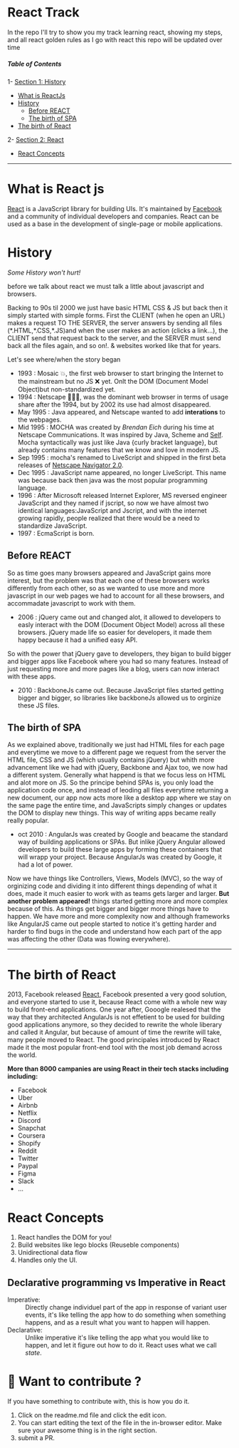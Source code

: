 # React Track

In the repo I'll try to show you my track learning react, showing my steps, and all react golden rules as I go with react this repo will be updated over time

##### Table of Contents

1- [Section 1: History](#history)<br>

- [What is ReactJs](#what-is-react-js)<br>
- [History](#history)<br>
  - [Before REACT](#before-react)<br>
  - [The birth of SPA](#the-birth-of-SPA)<br>
- [The birth of React](#the-birth-of-react)<br>

2- [Section 2: React](#the-birth-of-react)<br>

- [React Concepts](#react-concepts)<br>

---

# What is React js

[React](https://reactjs.org) is a JavaScript library for building UIs. It's maintained by [Facebook](https://github.com/facebook/react/) and a community of individual developers and companies. React can be used as a base in the development of single-page or mobile applications.

# History

_Some History won't hurt!_

before we talk about react we must talk a little about javascript and browsers.

Backing to 90s til 2000 we just have basic HTML CSS & JS but back then it simply started with simple forms. First the CLIENT (when he open an URL) makes a request TO THE SERVER, the server answers by sending all files (\*.HTML,\*.CSS,\*.JS)and when the user makes an action (clicks a link...), the CLIENT send that request back to the server, and the SERVER must send back all the files again, and so on!.
& websites worked like that for years.

Let's see where/when the story began

- 1993 : Mosaic 💥, the first web browser to start bringing the Internet to the mainstream but no JS ❌ yet. Onlt the DOM (Document Model Object)but non-standardized yet.
- 1994 : Netscape 🚀🚀🚀, was the dominant web browser in terms of usage share after the 1994, but by 2002 its use had almost disappeared.
- May 1995 : Java appeared, and Netscape wanted to add **interations** to the webpages.
- Mid 1995 : MOCHA was created by _Brendan Eich_ during his time at Netscape Communications. It was inspired by Java, Scheme and [Self](http://www.selflanguage.org). Mocha syntactically was just like Java {curly bracket language}, but already contains many features that we know and love in modern JS.
- Sep 1995 : mocha's renamed to LiveScript and shipped in the first beta releases of [Netscape Navigator 2.0](https://tidbits.com/1995/11/13/netscape-2-0b2-available/).
- Dec 1995 : JavaScript name appeared, no longer LiveScript. This name was because back then java was the most popular programming language.
- 1996 : After Microsoft released Internet Explorer, MS reversed engineer JavaScript and they named if jscript, so now we have almost two identical languages:JavaScript and Jscript, and with the internet growing rapidly, people realized that there would be a need to standardize JavaScript.
- 1997 : EcmaScript is born.

## Before REACT

So as time goes many browsers appeared and JavaScript gains more interest, but the problem was that each one of these browsers works differently from each other, so as we wanted to use more and more javascript in our web pages we had to account for all these browsers, and accommadate javascript to work with them.

- 2006 : jQuery came out and changed alot, it allowed to developers to easly interact with the DOM (Document Object Model) across all these browsers. jQuery made life so easier for developers, it made them happy because it had a unified easy API.

So with the power that jQuery gave to developers, they bigan to build bigger and bigger apps like Facebook where you had so many features.
Instead of just requesting more and more pages like a blog, users can now interact with these apps.

- 2010 : BackboneJs came out. Because JavaScript files started getting bigger and bigger, so libraries like backboneJs allowed us to orginize these JS files.

## The birth of SPA

As we explained above, traditionally we just had HTML files for each page and everytime we move to a different page we request from the server the HTML file, CSS and JS (which usually contains jQuery) but whith more advancement like we had with jQuery, Backbone and Ajax too, we now had a different system.
Generally what happend is that we focus less on HTML and alot more on JS.
So the principe behind SPAs is, you only load the application code once, and instead of leoding all files everytime returning a new document, our app now acts more like a desktop app where we stay on the same page the entire time, and JavaScripts simply changes or updates the DOM to display new things. This way of writing apps became really really popular.

- oct 2010 : AngularJs was created by Google and beacame the standard way of building applications or SPAs. But inlike jQuery Angular allowed developers to build these large apps by forming these containers that will wrapp your project. Because AngularJs was created by Google, it had a lot of power.

Now we have things like Controllers, Views, Models (MVC), so the way of orginizing code and dividing it into different things depending of what it does, made it much easier to work with as teams gets larger and larger.
**But another problem appeared!**
things started getting more and more complex because of this. As things get bigger and bigger more things have to happen. We have more and more complexity now and although frameworks like AngularJS came out people started to notice it's getting harder and harder to find bugs in the code and understand how each part of the app was affecting the other (Data was flowing everywhere).

---

# The birth of React

2013, Facebook released [React](https://github.com/facebook/react), Facebook presented a very good solution, and everyone started to use it, because React come with a whole new way to build front-end applications.
One year after, Gooogle realesed that the way that they architected AngularJs is not effetient to be used for building good applications anymore, so they decided to rewrite the whole liberary and called it Angular, but because of amount of time the rewrite will take, many people moved to React.
The good principales introduced by React made it the most popular front-end tool with the most job demand across the world.

**More than 8000 campanies are using React in their tech stacks including including:**

- Facebook
- Uber
- Airbnb
- Netflix
- Discord
- Snapchat
- Coursera
- Shopify
- Reddit
- Twitter
- Paypal
- Figma
- Slack
- ...

# React Concepts

1. React handles the DOM for you!
2. Build websites like lego blocks (Reuseble components)
3. Unidirectional data flow
4. Handles only the UI.

## Declarative programming vs Imperative in React

<dl>
  <dt>Imperative:</dt>
  <dd>Directly change individuel part of the app in response of variant user events, it's like telling the app how to do something when something happens, and as a result what you want to happen will happen.</dd>

  <dt>Declarative:</dt>
  <dd>Unlike imperative it's like telling the app what you would like to happen, and let it figure out how to do it. React uses what we call <em>state</em>.</dd>
</dl>

# 🧐 Want to contribute ?

If you have something to contribute with, this is how you do it.

1. Click on the readme.md file and click the edit icon.
2. You can start editing the text of the file in the in-browser editor. Make sure your awesome thing is in the right section.
3. submit a PR.
